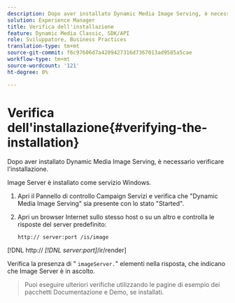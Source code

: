 ```yaml
---
description: Dopo aver installato Dynamic Media Image Serving, è necessario verificare l'installazione.
solution: Experience Manager
title: Verifica dell'installazione
feature: Dynamic Media Classic, SDK/API
role: Sviluppatore, Business Practices
translation-type: tm+mt
source-git-commit: f6c97606d7a4209427316d7367013ad9585a5cae
workflow-type: tm+mt
source-wordcount: '121'
ht-degree: 0%

---
```



# Verifica dell&#39;installazione{#verifying-the-installation}

Dopo aver installato Dynamic Media Image Serving, è necessario verificare l&#39;installazione.

Image Server è installato come servizio Windows.

1. Apri il Pannello di controllo Campaign Servizi e verifica che &quot;Dynamic Media Image Serving&quot; sia presente con lo stato &quot;Started&quot;.
1. Apri un browser Internet sullo stesso host o su un altro e controlla le risposte del server predefinito:

   `http:// server:port /is/image`

[!DNL http:// *[!DNL server:port]*/ir/render]

Verifica la presenza di &quot; `imageServer.`&quot; elementi nella risposta, che indicano che Image Server è in ascolto.
>Puoi eseguire ulteriori verifiche utilizzando le pagine di esempio dei pacchetti Documentazione e Demo, se installati.

